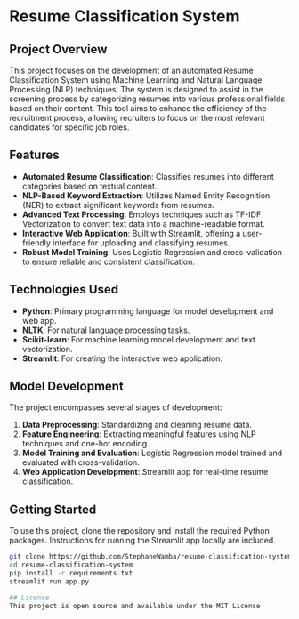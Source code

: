 # Resume Classification System

## Project Overview

This project focuses on the development of an automated Resume Classification System using Machine Learning and Natural Language Processing (NLP) techniques. The system is designed to assist in the screening process by categorizing resumes into various professional fields based on their content. This tool aims to enhance the efficiency of the recruitment process, allowing recruiters to focus on the most relevant candidates for specific job roles.

## Features

- **Automated Resume Classification**: Classifies resumes into different categories based on textual content.
- **NLP-Based Keyword Extraction**: Utilizes Named Entity Recognition (NER) to extract significant keywords from resumes.
- **Advanced Text Processing**: Employs techniques such as TF-IDF Vectorization to convert text data into a machine-readable format.
- **Interactive Web Application**: Built with Streamlit, offering a user-friendly interface for uploading and classifying resumes.
- **Robust Model Training**: Uses Logistic Regression and cross-validation to ensure reliable and consistent classification.

## Technologies Used

- **Python**: Primary programming language for model development and web app.
- **NLTK**: For natural language processing tasks.
- **Scikit-learn**: For machine learning model development and text vectorization.
- **Streamlit**: For creating the interactive web application.

## Model Development

The project encompasses several stages of development:

1. **Data Preprocessing**: Standardizing and cleaning resume data.
2. **Feature Engineering**: Extracting meaningful features using NLP techniques and one-hot encoding.
3. **Model Training and Evaluation**: Logistic Regression model trained and evaluated with cross-validation.
4. **Web Application Development**: Streamlit app for real-time resume classification.

## Getting Started

To use this project, clone the repository and install the required Python packages. Instructions for running the Streamlit app locally are included.

```bash
git clone https://github.com/StephaneWamba/resume-classification-system.git
cd resume-classification-system
pip install -r requirements.txt
streamlit run app.py

## License
This project is open source and available under the MIT License
